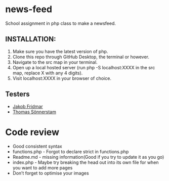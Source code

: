# news-feed

School assignment in php class to make a newsfeed.

## INSTALLATION:

1. Make sure you have the latest version of php.
2. Clone this repo through GitHub Desktop, the terminal or however.
3. Navigate to the src map in your terminal.
4. Open up a local hosted server (run php -S localhost:XXXX in the src map, replace X with any 4 digits).
5. Visit localhost:XXXX in your browser of choice.

## Testers
* [Jakob Fridmar](https://github.com/JakobClausen)
* [Thomas Sönnerstam](https://github.com/ThomasSonnerstam)

# Code review

* Good consistent syntax
* functions.php - Forgot to declare strict in functions.php
* Readme.md - missing information(Good if you try to update it as you go)
* index.php - Maybe try breaking the head out into its own file for when you want to add more pages
* Don’t forget to optimise your images

